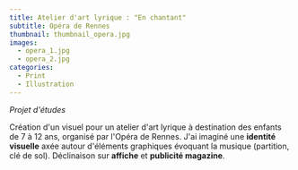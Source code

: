```yaml
---
title: Atelier d'art lyrique : "En chantant"
subtitle: Opéra de Rennes
thumbnail: thumbnail_opera.jpg
images:
  - opera_1.jpg
  - opera_2.jpg
categories:
  - Print
  - Illustration
---
```


*Projet d'études*

Création d'un visuel pour un atelier d'art lyrique à destination des enfants de 7 à 12 ans, organisé par l'Opéra de Rennes. 
J'ai imaginé une **identité visuelle** axée autour d'éléments graphiques évoquant la musique (partition, clé de sol).
Déclinaison sur **affiche** et **publicité magazine**.